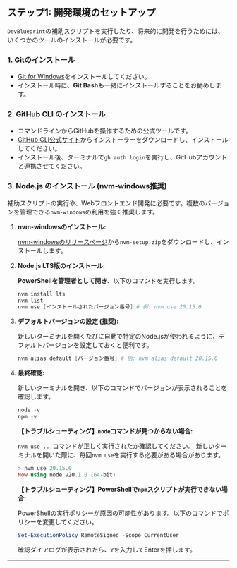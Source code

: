 
## ステップ1: 開発環境のセットアップ

`DevBlueprint`の補助スクリプトを実行したり、将来的に開発を行うためには、いくつかのツールのインストールが必要です。

### 1. Gitのインストール
*   [Git for Windows](https://git-scm.com/download/win)をインストールしてください。
*   インストール時に、**Git Bash**も一緒にインストールすることをお勧めします。

### 2. GitHub CLI のインストール
*   コマンドラインからGitHubを操作するための公式ツールです。
*   [GitHub CLI公式サイト](https://cli.github.com/)からインストーラーをダウンロードし、インストールしてください。
*   インストール後、ターミナルで`gh auth login`を実行し、GitHubアカウントと連携させてください。

### 3. Node.js のインストール (nvm-windows推奨)

補助スクリプトの実行や、Webフロントエンド開発に必要です。複数のバージョンを管理できる`nvm-windows`の利用を強く推奨します。

1.  **nvm-windowsのインストール:**

    [nvm-windowsのリリースページ](https://github.com/coreybutler/nvm-windows/releases)から`nvm-setup.zip`をダウンロードし、インストールします。

2.  **Node.js LTS版のインストール:**
    
    **PowerShellを管理者として開き**、以下のコマンドを実行します。
    ```powershell
    nvm install lts
    nvm list
    nvm use [インストールされたバージョン番号] # 例: nvm use 20.15.0
    ```

3.  **デフォルトバージョンの設定 (推奨):**

    新しいターミナルを開くたびに自動で特定のNode.jsが使われるように、デフォルトバージョンを設定しておくと便利です。
    ```powershell
    nvm alias default [バージョン番号] # 例: nvm alias default 20.15.0
    ```

4.  **最終確認:**
    
    新しいターミナルを開き、以下のコマンドでバージョンが表示されることを確認します。
    ```powershell
    node -v
    npm -v
    ```

    **【トラブルシューティング】`node`コマンドが見つからない場合:**
        
    `nvm use ...`コマンドが正しく実行されたか確認してください。
    新しいターミナルを開いた際に、毎回`nvm use`を実行する必要がある場合があります。

    ```powershell
    > nvm use 20.15.0
    Now using node v20.1.0 (64-bit)
    ```

    **【トラブルシューティング】PowerShellで`npm`スクリプトが実行できない場合:**
        
    PowerShellの実行ポリシーが原因の可能性があります。以下のコマンドでポリシーを変更してください。

    ```powershell
    Set-ExecutionPolicy RemoteSigned -Scope CurrentUser
    ```
    確認ダイアログが表示されたら、`Y`を入力してEnterを押します。

---
